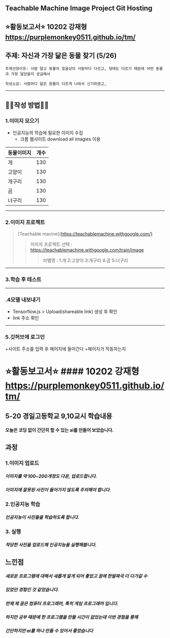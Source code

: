 ## Teachable Machine Image Project Git Hosting
## :star:활동보고서:star: 10202 강재형   https://purplemonkey0511.github.io/tm/
주제: 자신과 가장 닮은 동물 찾기 (5/26)
-------------
~~~~
주제선정이유: 사람 말고 동물의 얼굴상이 사람마다 다르고, 형태도 다르기 때문에 어떤 동물과 가장 닮았을지 궁금해서
~~~~
~~~~
작성소감: 사람마다 닮은 동물이 다르게 나와서 신기하였고,
~~~~
----------------------
## :frog::dog:작성 방법:dog::frog:
### 1.이미지 모으기
+ 인공지능의 학습에 필요한 이미지 수집
  + 크롬 웹사이트 download all imagies 이용

|동물이미지|개수|
|---------|----------|
|개|130|
|고양이|130|
|개구리|130|
|곰|130|
|너구리|130|

-------------------------
### 2.이미지 프로젝트
>[Teachable macine]{https://teachablemachine.withgoogle.com/}
>>이미지 프로젝트 선택 : <https://teachablemachine.withgoogle.com/train/image>
>>>라벨명 : 1:개 2:고양이 3:개구리 4:곰 5:너구리
----------------------------

### 3.학습 후 테스트
-----------------------------
### .4모델 내보내기
+ Tensorflow.js > Upload(shareable link) 생성 후 확인
+ link 주소 확인
-------------------------------
### 5.깃허브에 로그인
+사이트 주소를 입력 후 페이지에 들어간다
+페이지가 작동하는지 








:star:활동보고서:star:   #### 10202 강재형   https://purplemonkey0511.github.io/tm/
=============
5-20 경일고등학교 9,10교시 학습내용
-------------

#### 오늘은 코딩 없이 간단히 할 수 있는 ai를 만들어 보았습니다.

과정
-------------
### 1.이미지 업로드
##### 이미지를 약 100~200개정도 다운, 업로드합니다.
##### 이미지에 잘못된 사진이 들어가지 않도록 주의해야 합니다.

### 2.인공지능 학습
##### 인공지능이 사진들을 학습하도록 합니다.

### 3. 실행
##### 적당한 사진을 업로드해 인공지능을 실행해봅니다.
느낀점
-------------
##### 새로운 프로그램에 대해서 새롭게 알게 되어 좋았고 꿈에 한발짜국 더 다가갈 수
##### 있었던 경험인 것 같았습니다.
##### 먼제 제 꿈은 컴퓨터 프로그래머, 특히 게임 프로그래머 입니다.
##### 하지만 공부 때문에 한 프로그램을 만들 시간이 없었는데 이번 경험을 통해
##### 간단하지만 ai를 하나 만들 수 있어서 좋았습니다

